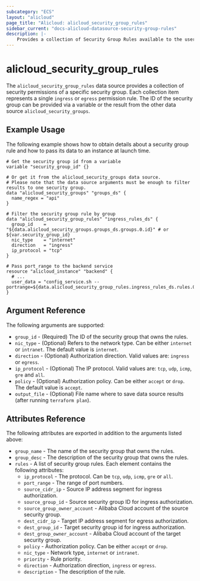 ```yaml
---
subcategory: "ECS"
layout: "alicloud"
page_title: "Alicloud: alicloud_security_group_rules"
sidebar_current: "docs-alicloud-datasource-security-group-rules"
description: |-
    Provides a collection of Security Group Rules available to the user.
---
```


# alicloud\_security\_group\_rules

The `alicloud_security_group_rules` data source provides a collection of security permissions of a specific security group.
Each collection item represents a single `ingress` or `egress` permission rule.
The ID of the security group can be provided via a variable or the result from the other data source `alicloud_security_groups`.

## Example Usage

The following example shows how to obtain details about a security group rule and how to pass its data to an instance at launch time.

```
# Get the security group id from a variable
variable "security_group_id" {}

# Or get it from the alicloud_security_groups data source.
# Please note that the data source arguments must be enough to filter results to one security group.
data "alicloud_security_groups" "groups_ds" {
  name_regex = "api"
}

# Filter the security group rule by group
data "alicloud_security_group_rules" "ingress_rules_ds" {
  group_id    = "${data.alicloud_security_groups.groups_ds.groups.0.id}" # or ${var.security_group_id}
  nic_type    = "internet"
  direction   = "ingress"
  ip_protocol = "tcp"
}

# Pass port_range to the backend service
resource "alicloud_instance" "backend" {
  # ...
  user_data = "config_service.sh --portrange=${data.alicloud_security_group_rules.ingress_rules_ds.rules.0.port_range}"
}
```

## Argument Reference

The following arguments are supported:

* `group_id` - (Required) The ID of the security group that owns the rules.
* `nic_type` - (Optional) Refers to the network type. Can be either `internet` or `intranet`. The default value is `internet`.
* `direction` - (Optional) Authorization direction. Valid values are: `ingress` or `egress`.
* `ip_protocol` - (Optional) The IP protocol. Valid values are: `tcp`, `udp`, `icmp`, `gre` and `all`.
* `policy` - (Optional) Authorization policy. Can be either `accept` or `drop`. The default value is `accept`.
* `output_file` - (Optional) File name where to save data source results (after running `terraform plan`).

## Attributes Reference

The following attributes are exported in addition to the arguments listed above:

* `group_name` - The name of the security group that owns the rules.
* `group_desc` - The description of the security group that owns the rules.
* `rules` - A list of security group rules. Each element contains the following attributes:
  * `ip_protocol` - The protocol. Can be `tcp`, `udp`, `icmp`, `gre` or `all`.
  * `port_range` - The range of port numbers.
  * `source_cidr_ip` - Source IP address segment for ingress authorization.
  * `source_group_id` - Source security group ID for ingress authorization.
  * `source_group_owner_account` - Alibaba Cloud account of the source security group.
  * `dest_cidr_ip` - Target IP address segment for egress authorization.
  * `dest_group_id` - Target security group id for ingress authorization.
  * `dest_group_owner_account` - Alibaba Cloud account of the target security group.
  * `policy` - Authorization policy. Can be either `accept` or `drop`.
  * `nic_type` - Network type, `internet` or `intranet`.
  * `priority` - Rule priority.
  * `direction` - Authorization direction, `ingress` or `egress`.
  * `description` - The description of the rule.
